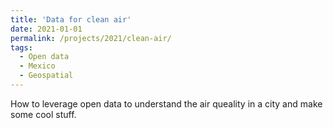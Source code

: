 ```yaml
---
title: 'Data for clean air'
date: 2021-01-01
permalink: /projects/2021/clean-air/
tags:
  - Open data
  - Mexico
  - Geospatial
---
```


How to leverage open data to understand the air queality in a city and make some cool stuff.
